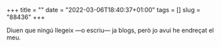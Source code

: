 +++
title = ""
date = "2022-03-06T18:40:37+01:00"
tags = []
slug = "88436"
+++

Diuen que ningú llegeix —o escriu— ja blogs, però jo avui he endreçat el meu.
